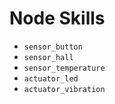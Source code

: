 # Node Skills

- `sensor_button`
- `sensor_hall`
- `sensor_temperature`
- `actuator_led`
- `actuator_vibration`
